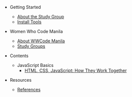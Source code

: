 - Getting Started
  - [About the Study Group](README.md)
  - [Install Tools](getting_started/install_tools.md)

- Women Who Code Manila
  - [About WWCode Manila](wwcodemanila/about.md)
  - [Study Groups](wwcodemanila/study_groups.md)

- Contents
  - JavaScript Basics
  	- [HTML, CSS, JavaScript: How They Work Together](contents/html_css_js.md)

- Resources
  - [References](resources/references.md)

